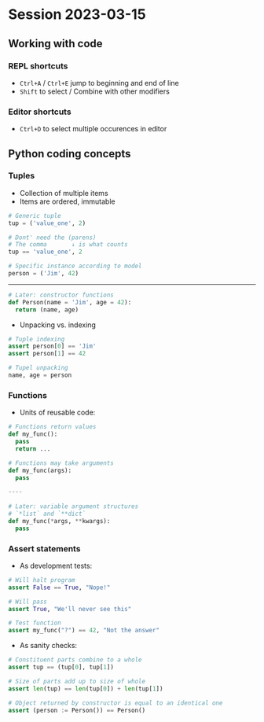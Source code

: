 # Session 2023-03-15

## Working with code

### REPL shortcuts

* `Ctrl+A` / `Ctrl+E` jump to beginning and end of line
* `Shift` to select / Combine with other modifiers

### Editor shortcuts

* `Ctrl+D` to select multiple occurences in editor

## Python coding concepts

### Tuples

* Collection of multiple items
* Items are ordered, immutable

```python
# Generic tuple
tup = ('value_one', 2)

# Dont' need the (parens)
# The comma       ↓ is what counts
tup == 'value_one', 2
```

```python
# Specific instance according to model
person = ('Jim', 42)
```

----

```python
# Later: constructor functions
def Person(name = 'Jim', age = 42):
  return (name, age)
```

* Unpacking vs. indexing

```python
# Tuple indexing
assert person[0] == 'Jim'
assert person[1] == 42
```

```python
# Tupel unpacking
name, age = person
```

### Functions

* Units of reusable code:

```python
# Functions return values
def my_func():
  pass
  return ...

# Functions may take arguments
def my_func(args):
  pass

----
  
# Later: variable argument structures
# `*list` and `**dict`
def my_func(*args, **kwargs):
  pass
```

### Assert statements

* As development tests:

```python
# Will halt program
assert False == True, "Nope!"

# Will pass
assert True, "We'll never see this"
```

```python
# Test function
assert my_func("?") == 42, "Not the answer"
```

* As sanity checks:

```python
# Constituent parts combine to a whole
assert tup == (tup[0], tup[1])

# Size of parts add up to size of whole
assert len(tup) == len(tup[0]) + len(tup[1])

# Object returned by constructor is equal to an identical one
assert (person := Person()) == Person()
```